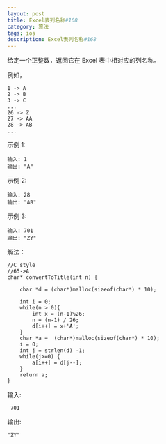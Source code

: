 ```yaml
---
layout: post
title: Excel表列名称#168
category: 算法
tags: ios
description: Excel表列名称#168
--- 
```


给定一个正整数，返回它在 Excel 表中相对应的列名称。

例如，

    1 -> A
    2 -> B
    3 -> C
    ...
    26 -> Z
    27 -> AA
    28 -> AB 
    ...
示例 1:

	输入: 1
	输出: "A"
示例 2:

	输入: 28
	输出: "AB"
示例 3:

	输入: 701
	输出: "ZY"

解法：
	
	//C style
	//65->A
	char* convertToTitle(int n) {
	
	    char *d = (char*)malloc(sizeof(char*) * 10);
	    
	    int i = 0;
	    while(n > 0){
	        int x = (n-1)%26;
	        n = (n-1) / 26;
	        d[i++] = x+'A';
	    }
	    char *a =  (char*)malloc(sizeof(char*) * 10);
	    i = 0;
	    int j = strlen(d) -1;
	    while(j>=0) {
	        a[i++] = d[j--];
	    }
	    return a;
	}

输入:

	 701
输出: 

	"ZY"
